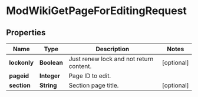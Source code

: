 

# ModWikiGetPageForEditingRequest


## Properties

| Name | Type | Description | Notes |
|------------ | ------------- | ------------- | -------------|
|**lockonly** | **Boolean** | Just renew lock and not return content. |  [optional] |
|**pageid** | **Integer** | Page ID to edit. |  |
|**section** | **String** | Section page title. |  [optional] |



